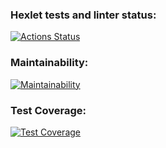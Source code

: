 ### Hexlet tests and linter status:
[![Actions Status](https://github.com/Blinina/frontend-project-lvl2/workflows/hexlet-check/badge.svg)](https://github.com/Blinina/frontend-project-lvl2/actions)
### Maintainability:
[![Maintainability](https://api.codeclimate.com/v1/badges/8eb5084a80bb5cefaf3b/maintainability)](https://codeclimate.com/github/Blinina/frontend-project-lvl2/maintainability)
### Test Coverage:
[![Test Coverage](https://api.codeclimate.com/v1/badges/8eb5084a80bb5cefaf3b/test_coverage)](https://codeclimate.com/github/Blinina/frontend-project-lvl2/test_coverage)
